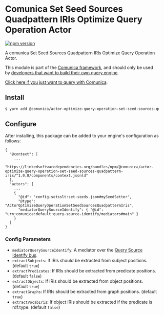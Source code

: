 # Comunica Set Seed Sources Quadpattern IRIs Optimize Query Operation Actor

[![npm version](https://badge.fury.io/js/%40comunica%2Factor-optimize-query-operation-set-seed-sources-quadpattern-iris.svg)](https://www.npmjs.com/package/@comunica/actor-optimize-query-operation-set-seed-sources-quadpattern-iris)

A comunica Set Seed Sources Quadpattern IRIs Optimize Query Operation Actor.

This module is part of the [Comunica framework](https://github.com/comunica/comunica),
and should only be used by [developers that want to build their own query engine](https://comunica.dev/docs/modify/).

[Click here if you just want to query with Comunica](https://comunica.dev/docs/query/).

## Install

```bash
$ yarn add @comunica/actor-optimize-query-operation-set-seed-sources-quadpattern-iris
```

## Configure

After installing, this package can be added to your engine's configuration as follows:
```text
{
  "@context": [
    ...
    "https://linkedsoftwaredependencies.org/bundles/npm/@comunica/actor-optimize-query-operation-set-seed-sources-quadpattern-iris/^1.0.0/components/context.jsonld"
  ],
  "actors": [
    ...
    {
      "@id": "config-setsslt:set-seeds.json#mySeedSetter",
      "@type": "ActorOptimizeQueryOperationSetSeedSourcesQuadpatternIris",
      "mediatorQuerySourceIdentify": { "@id": "urn:comunica:default:query-source-identify/mediators#main" }
    }
  ]
}
```

### Config Parameters

* `mediatorQuerySourceIdentify`: A mediator over the [Query Source Identify bus](https://github.com/comunica/comunica/tree/master/packages/bus-query-source-identify).
* `extractSubjects`: If IRIs should be extracted from subject positions. (default `true`)
* `extractPredicates`: If IRIs should be extracted from predicate positions. (default `false`)
* `extractObjects`: If IRIs should be extracted from object positions. (default `true`)
* `extractGraphs`: If IRIs should be extracted from graph positions. (default `true`)
* `extractVocabIris`: If object IRIs should be extracted if the predicate is rdf:type. (default `false`)

